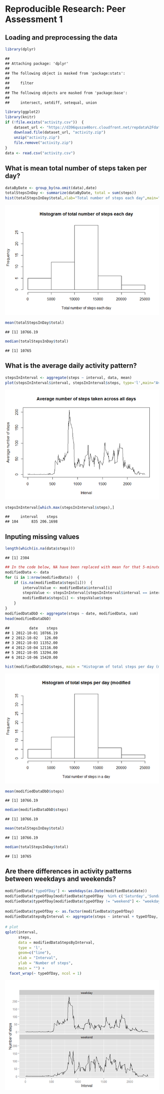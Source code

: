 # Reproducible Research: Peer Assessment 1


## Loading and preprocessing the data

```r
library(dplyr)
```

```
## 
## Attaching package: 'dplyr'
## 
## The following object is masked from 'package:stats':
## 
##     filter
## 
## The following objects are masked from 'package:base':
## 
##     intersect, setdiff, setequal, union
```

```r
library(ggplot2)
library(knitr)
if (!file.exists("activity.csv"))  {
    dataset_url <- "https://d396qusza40orc.cloudfront.net/repdata%2Fdata%2Factivity.zip"
    download.file(dataset_url, "activity.zip")
    unzip("activity.zip")
    file.remove("activity.zip")
}
data <- read.csv("activity.csv")
```


## What is mean total number of steps taken per day?

```r
dataByDate <- group_by(na.omit(data),date)
totalStepsInDay <- summarize(dataByDate, total = sum(steps))
hist(totalStepsInDay$total,xlab="Total number of steps each day",main="Histogram of total number of steps each day")
```

![](PA1_template_files/figure-html/unnamed-chunk-2-1.png) 

```r
mean(totalStepsInDay$total)
```

```
## [1] 10766.19
```

```r
median(totalStepsInDay$total)
```

```
## [1] 10765
```


## What is the average daily activity pattern?

```r
stepsInInterval <- aggregate(steps ~ interval, data, mean)
plot(stepsInInterval$interval, stepsInInterval$steps, type='l',main="Average number of steps taken across all days",xlab="Interval",ylab="Average number of steps")
```

![](PA1_template_files/figure-html/unnamed-chunk-3-1.png) 

```r
stepsInInterval[which.max(stepsInInterval$steps),]
```

```
##     interval    steps
## 104      835 206.1698
```

## Inputing missing values

```r
length(which(is.na(data$steps)))
```

```
## [1] 2304
```

```r
## In the code below, NA have been replaced with mean for that 5-minute interval.
modifiedData <- data
for (i in 1:nrow(modifiedData))  {
    if (is.na(modifiedData$steps[i]))  {
        intervalValue <- modifiedData$interval[i]
        stepsValue <- stepsInInterval[stepsInInterval$interval == intervalValue,]
        modifiedData$steps[i] <- stepsValue$steps
    }
}
modifiedDataDbD <- aggregate(steps ~ date, modifiedData, sum)
head(modifiedDataDbD)
```

```
##         date    steps
## 1 2012-10-01 10766.19
## 2 2012-10-02   126.00
## 3 2012-10-03 11352.00
## 4 2012-10-04 12116.00
## 5 2012-10-05 13294.00
## 6 2012-10-06 15420.00
```

```r
hist(modifiedDataDbD$steps, main = "Histogram of total steps per day (modified", xlab = "Total number of steps in a day")
```

![](PA1_template_files/figure-html/unnamed-chunk-4-1.png) 

```r
mean(modifiedDataDbD$steps)
```

```
## [1] 10766.19
```

```r
median(modifiedDataDbD$steps)
```

```
## [1] 10766.19
```

```r
mean(totalStepsInDay$total)
```

```
## [1] 10766.19
```

```r
median(totalStepsInDay$total)
```

```
## [1] 10765
```


## Are there differences in activity patterns between weekdays and weekends?

```r
modifiedData['typeOfDay'] <- weekdays(as.Date(modifiedData$date))
modifiedData$typeOfDay[modifiedData$typeOfDay  %in% c('Saturday','Sunday') ] <- "weekend"
modifiedData$typeOfDay[modifiedData$typeOfDay != "weekend"] <- "weekday"

modifiedData$typeOfDay <- as.factor(modifiedData$typeOfDay)
modifiedDataStepsByInterval <- aggregate(steps ~ interval + typeOfDay, modifiedData, mean)

# plot
qplot(interval, 
      steps, 
      data = modifiedDataStepsByInterval, 
      type = 'l', 
      geom=c("line"),
      xlab = "Interval", 
      ylab = "Number of steps", 
      main = "") +
  facet_wrap(~ typeOfDay, ncol = 1)
```

![](PA1_template_files/figure-html/unnamed-chunk-5-1.png) 
